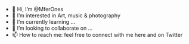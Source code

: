 - 👋 Hi, I’m @MferOnes
- 👀 I’m interested in Art, music & photography
- 🌱 I’m currently learning ...
- 💞️ I’m looking to collaborate on ...
- 📫 How to reach me: feel free to connect with me here and on Twitter

<!---
MferOnes/MferOnes is a ✨ special ✨ repository because its `README.md` (this file) appears on your GitHub profile.
You can click the Preview link to take a look at your changes.
--->
